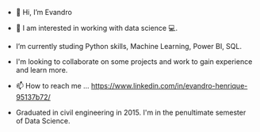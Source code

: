 - 👋 Hi, I’m Evandro
- 👀 I am interested in working with data science 💻.
- I’m currently studing Python skills, Machine Learning, Power BI, SQL.
- I'm looking to collaborate on some projects and work to gain experience and learn more.
- 📫 How to reach me ...
https://www.linkedin.com/in/evandro-henrique-95137b72/

- Graduated in civil engineering in 2015. I'm in the penultimate semester of Data Science.
